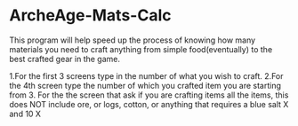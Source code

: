 ArcheAge-Mats-Calc
==================
This program will help speed up the process of knowing how many materials you need to craft anything from simple food(eventually) to the best crafted gear in the game. 


1.For the first 3 screens type in the number of what you wish to craft.
2.For the 4th screen type the number of which you crafted item you are starting from
3. For the the screen that ask if you are crafting items all the items, this does NOT include ore, 
      or logs, cotton, or anything that requires a blue salt X and 10 X
